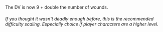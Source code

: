 The DV is now 9 + double the number of wounds.

###### If you thought it wasn't deadly enough before, this is the recommended difficulty scaling. Especially choice if player characters are a higher level.
